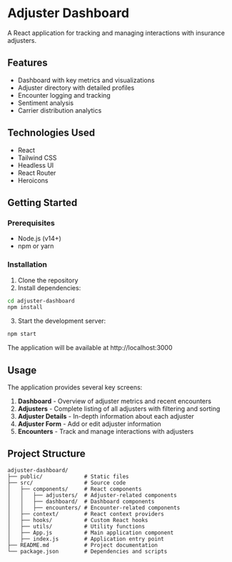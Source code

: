 # Adjuster Dashboard

A React application for tracking and managing interactions with insurance adjusters.

## Features

- Dashboard with key metrics and visualizations
- Adjuster directory with detailed profiles
- Encounter logging and tracking
- Sentiment analysis
- Carrier distribution analytics

## Technologies Used

- React
- Tailwind CSS
- Headless UI
- React Router
- Heroicons

## Getting Started

### Prerequisites

- Node.js (v14+)
- npm or yarn

### Installation

1. Clone the repository
2. Install dependencies:

```bash
cd adjuster-dashboard
npm install
```

3. Start the development server:

```bash
npm start
```

The application will be available at http://localhost:3000

## Usage

The application provides several key screens:

1. **Dashboard** - Overview of adjuster metrics and recent encounters
2. **Adjusters** - Complete listing of all adjusters with filtering and sorting
3. **Adjuster Details** - In-depth information about each adjuster
4. **Adjuster Form** - Add or edit adjuster information
5. **Encounters** - Track and manage interactions with adjusters

## Project Structure

```
adjuster-dashboard/
├── public/             # Static files
├── src/                # Source code
│   ├── components/     # React components
│   │   ├── adjusters/  # Adjuster-related components
│   │   ├── dashboard/  # Dashboard components 
│   │   ├── encounters/ # Encounter-related components
│   ├── context/        # React context providers
│   ├── hooks/          # Custom React hooks
│   ├── utils/          # Utility functions
│   ├── App.js          # Main application component
│   ├── index.js        # Application entry point
├── README.md           # Project documentation
└── package.json        # Dependencies and scripts
```
